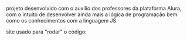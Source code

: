 projeto desenvolvido com o auxílio dos professores da plataforma Alura, com o intuito de desenvolver ainda mais a lógica de programação bem como os conhecimentos com a linguagem JS.

site usado para "rodar" o código: 